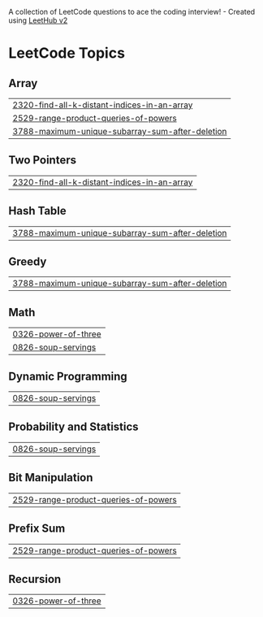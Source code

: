 A collection of LeetCode questions to ace the coding interview! - Created using [LeetHub v2](https://github.com/arunbhardwaj/LeetHub-2.0)
<!---LeetCode Topics Start-->
# LeetCode Topics
## Array
|  |
| ------- |
| [2320-find-all-k-distant-indices-in-an-array](https://github.com/keneanbiru/a2sv/tree/master/2320-find-all-k-distant-indices-in-an-array) |
| [2529-range-product-queries-of-powers](https://github.com/keneanbiru/a2sv/tree/master/2529-range-product-queries-of-powers) |
| [3788-maximum-unique-subarray-sum-after-deletion](https://github.com/keneanbiru/a2sv/tree/master/3788-maximum-unique-subarray-sum-after-deletion) |
## Two Pointers
|  |
| ------- |
| [2320-find-all-k-distant-indices-in-an-array](https://github.com/keneanbiru/a2sv/tree/master/2320-find-all-k-distant-indices-in-an-array) |
## Hash Table
|  |
| ------- |
| [3788-maximum-unique-subarray-sum-after-deletion](https://github.com/keneanbiru/a2sv/tree/master/3788-maximum-unique-subarray-sum-after-deletion) |
## Greedy
|  |
| ------- |
| [3788-maximum-unique-subarray-sum-after-deletion](https://github.com/keneanbiru/a2sv/tree/master/3788-maximum-unique-subarray-sum-after-deletion) |
## Math
|  |
| ------- |
| [0326-power-of-three](https://github.com/keneanbiru/a2sv/tree/master/0326-power-of-three) |
| [0826-soup-servings](https://github.com/keneanbiru/a2sv/tree/master/0826-soup-servings) |
## Dynamic Programming
|  |
| ------- |
| [0826-soup-servings](https://github.com/keneanbiru/a2sv/tree/master/0826-soup-servings) |
## Probability and Statistics
|  |
| ------- |
| [0826-soup-servings](https://github.com/keneanbiru/a2sv/tree/master/0826-soup-servings) |
## Bit Manipulation
|  |
| ------- |
| [2529-range-product-queries-of-powers](https://github.com/keneanbiru/a2sv/tree/master/2529-range-product-queries-of-powers) |
## Prefix Sum
|  |
| ------- |
| [2529-range-product-queries-of-powers](https://github.com/keneanbiru/a2sv/tree/master/2529-range-product-queries-of-powers) |
## Recursion
|  |
| ------- |
| [0326-power-of-three](https://github.com/keneanbiru/a2sv/tree/master/0326-power-of-three) |
<!---LeetCode Topics End-->